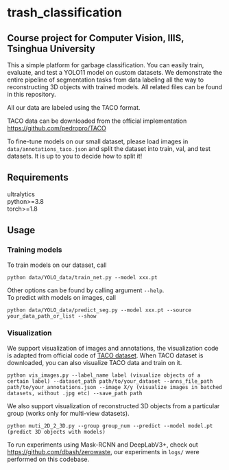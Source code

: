 # trash_classification

## Course project for Computer Vision, IIIS, Tsinghua University

This a simple platform for garbage classification. You can easily train, evaluate, and test a YOLO11 model on custom datasets.
We demonstrate the entire pipeline of segmentation tasks from data labeling all the way to reconstructing 3D objects with trained models. All related files can be found in this repository.

All our data are labeled using the TACO format.

TACO data can be downloaded from the official implementation https://github.com/pedropro/TACO

To fine-tune models on our small dataset, please load images in `data/annotations_taco.json` and split the dataset into train, val, and test datasets. It is up to you to decide how to split it!


## Requirements
ultralytics\
python>=3.8\
torch>=1.8

## Usage
### Training models
To train models on our dataset, call
```
python data/YOLO_data/train_net.py --model xxx.pt
```
Other options can be found by calling argument `--help`.\
To predict with models on images, call
```
python data/YOLO_data/predict_seg.py --model xxx.pt --source your_data_path_or_list --show
```
### Visualization
We support visualization of images and annotations, the visualization code is adapted from official code of [TACO dataset](https://github.com/pedropro/TACO). When TACO dataset is downloaded, you can also visualize TACO data and train on it.
```
python vis_images.py --label_name label (visualize objects of a certain label) --dataset_path path/to/your_dataset --anns_file_path path/to/your_annotations.json --image X/y (visualize images in batched datasets, without .jpg etc) --save_path path
```
We also support visualization of reconstructed 3D objects from a particular group (works only for multi-view datasets).
```
python muti_2D_2_3D.py --group group_num --predict --model model.pt (predict 3D objects with models)
```
To run experiments using Mask-RCNN and DeepLabV3+, check out https://github.com/dbash/zerowaste, our experiments in `logs/` were performed on this codebase.
